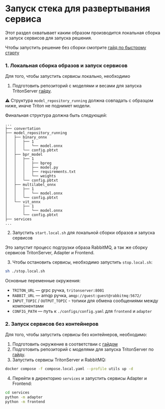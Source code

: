 # Запуск стека для развертывания сервиса

Этот раздел охватывает каким образом производится локальная сборка и запуск сервисов для запуска решения.

Чтобы запустить решение без сборки смотрите [гайд по быстрому старту](./quick_start.md#2-быстрый-старт-сервисов-из-заранее-подготовленных-образов)

### 1. Локальная сборка образов и запуск сервисов

Для того, чтобы запустить сервисы локально, необходимо
1. Подготовить репозиторий с моделями и весами для запуска TritonServer [гайду](./models.md#2-для-локального-развертывания-triton).

⚠️ Структура `model_repository_running` должна совпадать с образцом ниже, иначе Triton не поднимет модели.

Финальная структура должна быть следующей:

```
...
├── convertation
├── model_repository_running
│   ├── binary_onnx
│   │   ├── 1
│   │   │   └── model.onnx
│   │   └── config.pbtxt
│   ├── bpr_model
│   │   ├── 1
│   │   │   ├── bpreg
│   │   │   ├── model.py
│   │   │   ├── requirements.txt
│   │   │   └── weights
│   │   └── config.pbtxt
│   ├── multilabel_onnx
│   │   ├── 1
│   │   │   └── model.onnx
│   │   └── config.pbtxt
│   └── vit_onnx
│       ├── 1
│       │   └── model.onnx
│       └── config.pbtxt
├── services
...
```

2. Запустить `start.local.sh` для локальной сборки образов и запуска сервисов

Это запустит процесс подгрузки образа RabbitMQ, а так же сборку сервисов TritonServer, Adapter и Frontend.


3. Чтобы остановить сервисы, необходимо запустить `stop.local.sh`:
```bash
sh ./stop.local.sh
```

Основные переменные окружения:
- `TRITON_URL` — grpc ручка, `tritonserver:8001`
- `RABBIT_URL` — amqp ручка, `amqp://guest:guest@rabbitmq:5672/`
- `INPUT_TOPIC` / `OUTPUT_TOPIC` - топики для обмена сообщениями между компонентами
- `CONFIG_PATH` — путь к `./configs/config.yaml` для `frontend` и `adapter`

### 2. Запуск сервисов без контейнеров

Для того, чтобы запустить сервисы без контейнеров, необходимо:
1. Подготовить окружение в соответствии с [гайдом](./development.md)
2. Подготовить репозиторий с моделями для запуска TritonServer по [гайду](./models.md#2-для-локального-развертывания-triton).
3. Запустить сервисы TritonServer и RabbitMQ:
```bash
docker compose -f compose.local.yaml --profile utils up -d
```
4. Перейти в директорию `services` и запустить сервисы Adapter и Frontend:
```bash
cd services
python -m adapter
python -m frontend
```